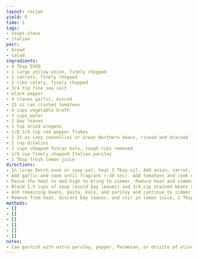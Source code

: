 ```yaml
---
layout: recipe
yield: 6
time: 1
tags:
- soups-stews
- italian
pair:
- bread
- salad
ingredients:
- 4 Tbsp EVOO
- 1 large yellow onion, finely chopped
- 2 carrots, finely chopped
- 2 ribs celery, finely chopped
- 3/4 tsp fine sea salt
- black pepper
- 4 cloves garlic, minced
- 15 oz can crushed tomatoes
- 4 cups vegetable broth
- 3 cups water
- 2 bay leaves
- 1 tsp dried oregano
- 1/8-1/4 tsp red pepper flakes
- 2 15 oz cans cannellini or Great Northern beans, rinsed and drained
- 1 cup ditalini
- 2 cups chopped Tuscan kale, tough ribs removed
- 1/4 cup finely chopped Italian parsley
- 1 Tbsp fresh lemon juice
directions:
- In large Dutch oven or soup pot, heat 3 Tbsp oil. Add onion, carrot, celery, 1/2 tsp salt, and 1/4 tsp pepper. Cook until softened and onions turning translucent (~6-10 min)
- Add garlic and cook until fragrant (~30 sec). Add tomatoes and cook until bubbling all over. Add broth, water, bay leaves, oregano, and red pepper flakes
- Raise the heat to med-high to bring to simmer. Reduce heat and simmer for 10 minutes, stirring occasionally
- Blend 1.5 cups of soup (avoid bay leaves) and 3/4 cup drained beans until smooth. Return to pot
- Add remaining beans, pasta, kale, and parsley and continue to simmer, stirring often, for 20 minutes. Check that pasta and greens are tender
- Remove from heat, discard bay leaves, and stir in lemon juice, 1 Tbsp olive oil, and 1/4 tsp salt. Season with additional salt and pepper to taste
methods:
- []
- []
- []
- []
- []
- []
notes:
- Can garnish with extra parsley, pepper, Parmesan, or drizzle of olive oil
---
```

